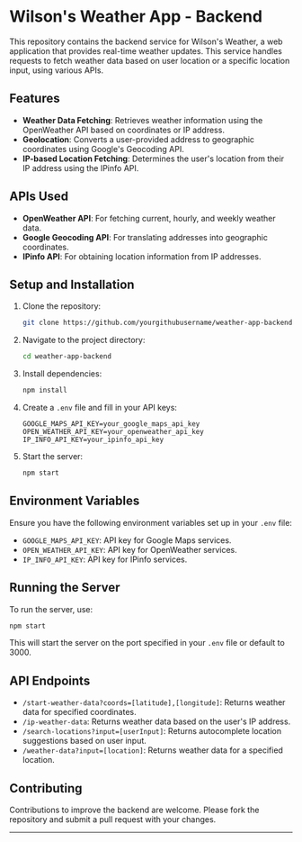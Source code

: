 # Wilson's Weather App - Backend

This repository contains the backend service for Wilson's Weather, a web application that provides real-time weather updates. This service handles requests to fetch weather data based on user location or a specific location input, using various APIs.

## Features

- **Weather Data Fetching**: Retrieves weather information using the OpenWeather API based on coordinates or IP address.
- **Geolocation**: Converts a user-provided address to geographic coordinates using Google's Geocoding API.
- **IP-based Location Fetching**: Determines the user's location from their IP address using the IPinfo API.

## APIs Used

- **OpenWeather API**: For fetching current, hourly, and weekly weather data.
- **Google Geocoding API**: For translating addresses into geographic coordinates.
- **IPinfo API**: For obtaining location information from IP addresses.

## Setup and Installation

1. Clone the repository:
   ```bash
   git clone https://github.com/yourgithubusername/weather-app-backend.git
   ```
2. Navigate to the project directory:
   ```bash
   cd weather-app-backend
   ```
3. Install dependencies:
   ```bash
   npm install
   ```
4. Create a `.env` file and fill in your API keys:
   ```
   GOOGLE_MAPS_API_KEY=your_google_maps_api_key
   OPEN_WEATHER_API_KEY=your_openweather_api_key
   IP_INFO_API_KEY=your_ipinfo_api_key
   ```
5. Start the server:
   ```bash
   npm start
   ```

## Environment Variables

Ensure you have the following environment variables set up in your `.env` file:
- `GOOGLE_MAPS_API_KEY`: API key for Google Maps services.
- `OPEN_WEATHER_API_KEY`: API key for OpenWeather services.
- `IP_INFO_API_KEY`: API key for IPinfo services.

## Running the Server

To run the server, use:
```bash
npm start
```
This will start the server on the port specified in your `.env` file or default to 3000.

## API Endpoints

- `/start-weather-data?coords=[latitude],[longitude]`: Returns weather data for specified coordinates.
- `/ip-weather-data`: Returns weather data based on the user's IP address.
- `/search-locations?input=[userInput]`: Returns autocomplete location suggestions based on user input.
- `/weather-data?input=[location]`: Returns weather data for a specified location.

## Contributing

Contributions to improve the backend are welcome. Please fork the repository and submit a pull request with your changes.

---
